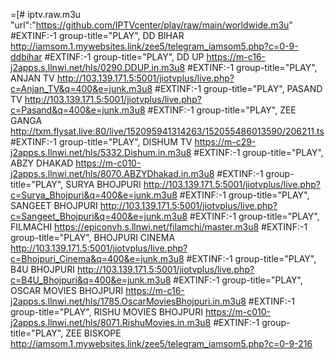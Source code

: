 =[# iptv.raw.m3u
"url":"https://github.com/IPTVcenter/play/raw/main/worldwide.m3u"
#EXTINF:-1 group-title="PLAY", DD BIHAR
http://iamsom.1.mywebsites.link/zee5/telegram_iamsom5.php?c=0-9-ddbihar
#EXTINF:-1 group-title="PLAY", DD UP
https://m-c16-j2apps.s.llnwi.net/hls/0290.DDUP.in.m3u8
#EXTINF:-1 group-title="PLAY", ANJAN TV
http://103.139.171.5:5001/jiotvplus/live.php?c=Anjan_TV&q=400&e=junk.m3u8
#EXTINF:-1 group-title="PLAY", PASAND TV
http://103.139.171.5:5001/jiotvplus/live.php?c=Pasand&q=400&e=junk.m3u8
#EXTINF:-1 group-title="PLAY", ZEE GANGA
http://txm.flysat.live:80/live/152095941314263/152055486013590/206211.ts
#EXTINF:-1 group-title="PLAY", DISHUM TV
https://m-c29-j2apps.s.llnwi.net/hls/5332.Dishum.in.m3u8
#EXTINF:-1 group-title="PLAY", ABZY DHAKAD
https://m-c010-j2apps.s.llnwi.net/hls/8070.ABZYDhakad.in.m3u8
#EXTINF:-1 group-title="PLAY", SURYA BHOJPURI
http://103.139.171.5:5001/jiotvplus/live.php?c=Surya_Bhojpuri&q=400&e=junk.m3u8
#EXTINF:-1 group-title="PLAY", SANGEET BHOJPURI
http://103.139.171.5:5001/jiotvplus/live.php?c=Sangeet_Bhojpuri&q=400&e=junk.m3u8
#EXTINF:-1 group-title="PLAY", FILMACHI
https://epiconvh.s.llnwi.net/filamchi/master.m3u8
#EXTINF:-1 group-title="PLAY", BHOJPURI CINEMA
http://103.139.171.5:5001/jiotvplus/live.php?c=Bhojpuri_Cinema&q=400&e=junk.m3u8
#EXTINF:-1 group-title="PLAY", B4U BHOJPURI
http://103.139.171.5:5001/jiotvplus/live.php?c=B4U_Bhojpuri&q=400&e=junk.m3u8
#EXTINF:-1 group-title="PLAY", OSCAR MOVIES BHOJPURI
https://m-c16-j2apps.s.llnwi.net/hls/1785.OscarMoviesBhojpuri.in.m3u8
#EXTINF:-1 group-title="PLAY", RISHU MOVIES BHOJPURI
https://m-c010-j2apps.s.llnwi.net/hls/8071.RishuMovies.in.m3u8
#EXTINF:-1 group-title="PLAY", ZEE BISKOPE
http://iamsom.1.mywebsites.link/zee5/telegram_iamsom5.php?c=0-9-216

